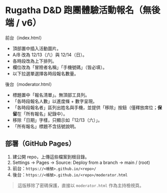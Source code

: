 # Rugatha D&D 跑團體驗活動報名（無後端 / v6）

前台（index.html）
- 頂部置中插入活動圖片。
- A/B 改為 12/13（六）與 12/14（日）。
- 各時段改為上下排列。
- 欄位改為「冒險者名稱」「手機號碼」（皆必填）。
- 以下拉選單選擇各時段報名數量。

後台（moderator.html）
- 標題置中「報名清單」。無頂部工具列。
- 「各時段報名人數」以進度條 + 數字呈現。
- 「各時段報名者」區列出姓名與手機，並提供「移除」按鈕（僅釋放席位；**保留**在「所有報名」紀錄中）。
- 移除「日期」字樣，只顯示如「12/13（六）」。
- 「所有報名」標題不含括號說明。

## 部署（GitHub Pages）
1. 建公開 repo，上傳這些檔案到根目錄。
2. Settings → Pages → Source: Deploy from a branch → main / (root)
3. 前台：`https://<帳號>.github.io/<repo>/`
4. 後台：`https://<帳號>.github.io/<repo>/moderator.html`


> 這版移除了密碼保護，直接以 `moderator.html` 作為主持檢視頁。